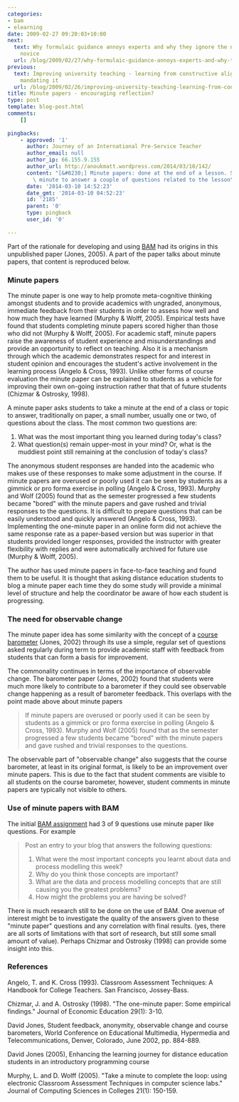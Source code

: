 ```yaml
---
categories:
- bam
- elearning
date: 2009-02-27 09:20:03+10:00
next:
  text: Why formulaic guidance annoys experts and why they ignore the needs of the
    novice
  url: /blog/2009/02/27/why-formulaic-guidance-annoys-experts-and-why-they-ignore-the-needs-of-the-novice/
previous:
  text: Improving university teaching - learning from constructive alignment by *NOT*
    mandating it
  url: /blog/2009/02/26/improving-university-teaching-learning-from-constructive-alignment-by-not-mandating-it/
title: Minute papers - encouraging reflection?
type: post
template: blog-post.html
comments:
    []
    
pingbacks:
    - approved: '1'
      author: Journey of an International Pre-Service Teacher
      author_email: null
      author_ip: 66.155.9.155
      author_url: http://anoukmatt.wordpress.com/2014/03/10/142/
      content: "[&#8230;] Minute papers: done at the end of a lesson. Students take a\
        \ minute to answer a couple of questions related to the lesson\_ [&#8230;]"
      date: '2014-03-10 14:52:23'
      date_gmt: '2014-03-10 04:52:23'
      id: '2185'
      parent: '0'
      type: pingback
      user_id: '0'
    
---
```

Part of the rationale for developing and using [BAM](/blog/research/bam-blog-aggregation-management/) had its origins in this unpublished paper (Jones, 2005). A part of the paper talks about minute papers, that content is reproduced below.

### Minute papers

The minute paper is one way to help promote meta-cognitive thinking amongst students and to provide academics with ungraded, anonymous, immediate feedback from their students in order to assess how well and how much they have learned (Murphy & Wolff, 2005). Empirical tests have found that students completing minute papers scored higher than those who did not (Murphy & Wolff, 2005). For academic staff, minute papers raise the awareness of student experience and misunderstandings and provide an opportunity to reflect on teaching. Also it is a mechanism through which the academic demonstrates respect for and interest in student opinion and encourages the student's active involvement in the learning process (Angelo & Cross, 1993). Unlike other forms of course evaluation the minute paper can be explained to students as a vehicle for improving their own on-going instruction rather that that of future students (Chizmar & Ostrosky, 1998).

A minute paper asks students to take a minute at the end of a class or topic to answer, traditionally on paper, a small number, usually one or two, of questions about the class. The most common two questions are:

1. What was the most important thing you learned during today's class?
2. What question(s) remain upper-most in your mind? Or, what is the muddiest point still remaining at the conclusion of today's class?

The anonymous student responses are handed into the academic who makes use of these responses to make some adjustment in the course. If minute papers are overused or poorly used it can be seen by students as a gimmick or pro forma exercise in polling (Angelo & Cross, 1993). Murphy and Wolf (2005) found that as the semester progressed a few students became "bored" with the minute papers and gave rushed and trivial responses to the questions. It is difficult to prepare questions that can be easily understood and quickly answered (Angelo & Cross, 1993). Implementing the one-minute paper in an online form did not achieve the same response rate as a paper-based version but was superior in that students provided longer responses, provided the instructor with greater flexibility with replies and were automatically archived for future use (Murphy & Wolff, 2005).

The author has used minute papers in face-to-face teaching and found them to be useful. It is thought that asking distance education students to blog a minute paper each time they do some study will provide a minimal level of structure and help the coordinator be aware of how each student is progressing.

### The need for observable change

The minute paper idea has some similarity with the concept of a [course barometer](https://djon.es/Publications/barometer_2.pdf) (Jones, 2002) through its use a simple, regular set of questions asked regularly during term to provide academic staff with feedback from students that can form a basis for improvement.

The commonality continues in terms of the importance of observable change. The barometer paper (Jones, 2002) found that students were much more likely to contribute to a barometer if they could see observable change happening as a result of barometer feedback. This overlaps with the point made above about minute papers

> If minute papers are overused or poorly used it can be seen by students as a gimmick or pro forma exercise in polling (Angelo & Cross, 1993). Murphy and Wolf (2005) found that as the semester progressed a few students became "bored" with the minute papers and gave rushed and trivial responses to the questions.

The observable part of "observable change" also suggests that the course barometer, at least in its original format, is likely to be an improvement over minute papers. This is due to the fact that student comments are visible to all students on the course barometer, however, student comments in minute papers are typically not visible to others.

### Use of minute papers with BAM

The initial [BAM assignment](http://webfuse.cqu.edu.au/Courses/2006/T2/COIS20025/Assessment/Item_3/) had 3 of 9 questions use minute paper like questions. For example

> Post an entry to your blog that answers the following questions:
> 
> 1. What were the most important concepts you learnt about data and process modelling this week?
> 2. Why do you think those concepts are important?
> 3. What are the data and process modelling concepts that are still causing you the greatest problems?
> 4. How might the problems you are having be solved?

There is much research still to be done on the use of BAM. One avenue of interest might be to investigate the quality of the answers given to these "minute paper" questions and any correlation with final results. (yes, there are all sorts of limitations with that sort of research, but still some small amount of value). Perhaps Chizmar and Ostrosky (1998) can provide some insight into this.

### References

Angelo, T. and K. Cross (1993). Classroom Assessment Techniques: A Handbook for College Teachers. San Francisco, Jossey-Bass.

Chizmar, J. and A. Ostrosky (1998). "The one-minute paper: Some empirical findings." Journal of Economic Education 29(1): 3-10.

David Jones, Student feedback, anonymity, observable change and course barometers, World Conference on Educational Multimedia, Hypermedia and Telecommunications, Denver, Colorado, June 2002, pp. 884-889.

David Jones (2005), Enhancing the learning journey for distance education students in an introductory programming course

Murphy, L. and D. Wolff (2005). "Take a minute to complete the loop: using electronic Classroom Assessment Techniques in computer science labs." Journal of Computing Sciences in Colleges 21(1): 150-159.